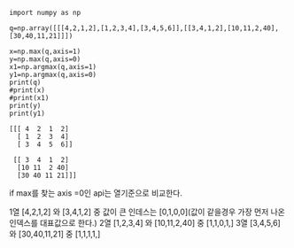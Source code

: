 ```
import numpy as np

q=np.array([[[4,2,1,2],[1,2,3,4],[3,4,5,6]],[[3,4,1,2],[10,11,2,40],[30,40,11,21]]])

x=np.max(q,axis=1)
y=np.max(q,axis=0)
x1=np.argmax(q,axis=1)
y1=np.argmax(q,axis=0)
print(q)
#print(x)
#print(x1)
print(y)
print(y1)
```
```
[[[ 4  2  1  2]
  [ 1  2  3  4]
  [ 3  4  5  6]]

 [[ 3  4  1  2]
  [10 11  2 40]
  [30 40 11 21]]]
```
if max를 찾는 axis =0인 api는 열기준으로 비교한다.

1열 [4,2,1,2] 와 [3,4,1,2] 중 값이 큰 인데스는 [0,1,0,0](값이 같을경우 가장 먼저 나온 인덱스를 대표값으로 한다.)
2열 [1,2,3,4] 와 [10,11,2,40] 중 [1,1,0,1,]
3열 [3,4,5,6] 와 [30,40,11,21] 중 [1,1,1,1,]